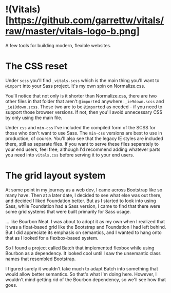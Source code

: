 # !(Vitals)[https://github.com/garrettw/vitals/raw/master/vitals-logo-b.png]

A few tools for building modern, flexible websites.

# The CSS reset

Under `scss` you'll find `_vitals.scss` which is the main thing you'll want to
`@import` into your Sass project. It's my own spin on Normalize.css.

You'll notice that not only is it shorter than Normalize.css, there are two
other files in that folder that aren't `@import`ed anywhere: `_ie9down.scss`
and `_ie10down.scss`. These two are to be `@import`ed as needed - if you need to
support those browser versions. If not, then you'll avoid unnecessary CSS by
only using the main file.

Under `css` and `min-css` I've included the compiled form of the SCSS for those
who don't want to use Sass. The `min-css` versions are best to use in
production, of course. You'll also see that the legacy IE styles are included
there, still as separate files. If you want to serve these files separately to
your end users, feel free, although I'd recommend adding whatever parts you need
into `vitals.css` before serving it to your end users.

# The grid layout system

At some point in my journey as a web dev, I came across Bootstrap like so many have.
Then at a later date, I decided to see what else was out there, and decided I
liked Foundation better. But as I started to look into using Sass, while Foundation
had a Sass version, I came to find that there were some grid systems that were
built primarily for Sass usage.

... like Bourbon Neat. I was about to adopt it as my own when I realized that
it was a float-based grid like the Bootstrap and Foundation I had left behind.
But I did appreciate its emphasis on semantics, and I wanted to hang onto that
as I looked for a flexbox-based system.

So I found a project called Batch that implemented flexbox while using Bourbon
as a dependency. It looked cool until I saw the unsemantic class names that
resembled Bootstrap.

I figured surely it wouldn't take much to adapt Batch into something that would
allow better semantics. So that's what I'm doing here. However, I wouldn't mind
getting rid of the Bourbon dependency, so we'll see how that goes.
